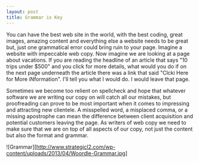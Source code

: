 ```yaml
---
layout: post
title: Grammar is Key
---
```


You can have the best web site in the world, with the best coding, great images, amazing content and everything else a website needs to be great but, just one grammatical error could bring ruin to your page.
Imagine a website with impeccable web copy. Now imagine we are looking at a page about vacations. If you are reading the headline of an article that says "10 trips under $500" and you click for more details, what would you do if on the next page underneath the article there was a link that said "Clcki Here for More iNformation". I'll tell you what I would do. I would leave that page.

Sometimes we become too relient on spellcheck and hope that whatever software we are writing our copy on will catch all our mistakes, but proofreading can prove to be most important when it comes to impressing and attracting new clientele. A misspelled word, a misplaced comma, or a missing apostrophe can mean the difference between client acquisition and potential customers leaving the page.
As writers of web copy we need to make sure that we are on top of all aspects of our copy, not just the content but also the format and grammar.

![Grammar][http://www.strategicl2.com/wp-content/uploads/2013/04/Woordle-Grammar.jpg]
